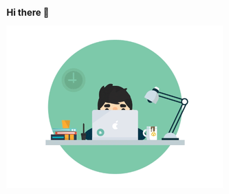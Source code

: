 ## Hi there 👋

<img src="https://github.com/Leon-Dubrovin/Leon-Dubrovin/blob/main/proger.gif" alt="The Unlimited" width = "600">
